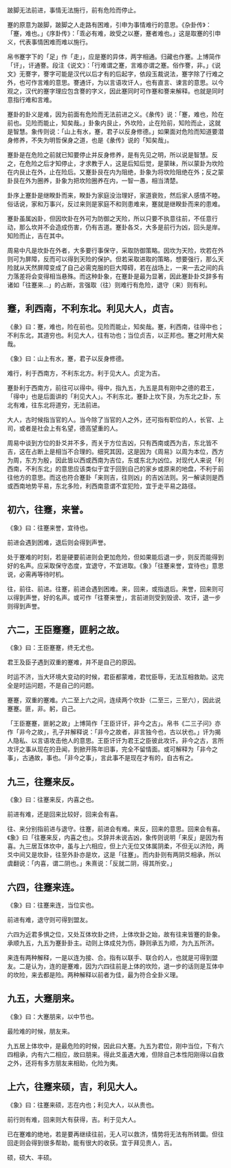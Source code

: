 
跛脚无法前进，事情无法施行，前有危险而停止。

蹇的原意为跛脚，跛脚之人走路有困难，引申为事情难行的意思。《杂卦传》：「蹇，难也。」《序卦传》：「乖必有难，故受之以蹇，蹇者难也。」这是取蹇的引申义，代表事情困难而难以施行。

帛书蹇字下的「足」作「走」，应是蹇的异体，两字相通。归藏也作蹇。上博简作「讦」，讦通謇。段注《说文》：「行难谓之蹇，言难亦谓之蹇。俗作謇，非。」《说文》无謇字，謇字可能是汉代以后才有的后起字，依段玉裁说法，蹇字除了行难之外，也可作言难的意思。謇通讦，为以言语攻讦人，也有直言、谏言的意思。以今观之，汉代的蹇字理应包含謇的字义，因此蹇同时可作蹇和謇来解释。也就是同时意指行难和言难。

蹇卦的卦义是难，因为前面有危险而无法前进之义。《彖传》说：「蹇，难也，险在前也。见险而能止，知矣哉。」卦象内艮止，外坎险，止在险前，知险而止，这就是智慧。象传则说：「山上有水，蹇，君子以反身修德。」如果面对危险而知道要潜身修养，不失为明哲保身之道，也是《彖传》说的「知矣哉」。

蹇卦是在危险之前就已知要停止并反身修养，是有先见之明，所以说是智慧。反之，在危险之后才知停止，才求教于人，这是后知后觉，是蒙昧，所以蒙卦为坎险在内艮止在外，止在险后。又蹇卦艮在内为阻绝，卦象为将坎险阻绝在外；反之蒙卦艮在外为圈养，卦象为把坎险圈养在内，一智一愚，相当清楚。

卦序上蹇卦是继睽卦而来，睽卦为家庭没治理好，家道衰败，然后家人感情不睦。俗话说，家和万事兴，反过来则是家庭不和则患难来，蹇就是继睽卦而来的患难。

蹇卦虽属凶卦，但因坎卦在外可为防御之天险，所以只要不执意往前，不任意行动，那么坎并不会造成伤害，仍有吉道。蹇卦各爻，大多是前行为凶，回头是岸。知险而止，吉在其中。

周易中凡是坎卦在外者，大多要行事保守，采取防御策略。因坎为天险，坎若在外则可为屏障，反而可以得到天险的保护。但若采取进取的策略，想要强行，那么天险就从天然屏障变成了自己必需克服的巨大障碍，若在战场上，一来一去之间的兵力落差将会变得相当悬殊。而这种卦象，在蹇卦是最为显著，因此蹇卦卦爻辞多有诸如「往蹇来…」的占断，言强取（往）则难行有危险，退守（来）则有利。

## 蹇，利西南，不利东北。利见大人，贞吉。

《彖》曰：蹇，难也，险在前也。见险而能止，知矣哉。蹇，利西南，往得中也；不利东北，其道穷也。利见大人，往有功也；当位贞吉，以正邦也。蹇之时用大矣哉。

《象》曰：山上有水，蹇，君子以反身修德。

难行，利于西南方，不利东北方。利于见大人。贞定为吉。

蹇卦利于西南方，前往可以得中。得中，指九五，九五是具有刚中之德的君王，「得中」也是后面讲的「利见大人」。不利东北，蹇卦上坎下艮，为东北之卦，东北有难，往东北将道穷，无法前进。

大人，古时候指当官的人。当今除了当官的人之外，还可指有职位的人，长官、上司，或者是社会上有名望，德高望重的人。

周易中谈到方位的卦爻并不多，而关于方位吉凶，只有西南或西为吉，东北皆不吉，这在占断上是相当不合理的。细究其因，这是因为《周易》以周为本位，西方为周，东方为殷，因此皆以西或西南为吉位，东或东北为凶位。对现代人来说「利西南，不利东北」的意思应该类似于宜于回到自己的家乡或原来的地盘，不利于前往他方的意思。而这也符合蹇卦「来则吉，往则凶」的吉凶法则。另一解读则是西或西南地势平易，东北多险，利西南意谓不宜犯险，宜于走平易之路径。

## 初六，往蹇，来誉。

《象》曰：往蹇来誉，宜待也。

前进会遇到困难，退后则会得到声誉。

处于蹇难的时刻，若是硬要前进则会更加危险，但如果能后退一步，则反而能得到好的名声。应采取保守态度，宜退守，不宜进取。《象》「往蹇来誉，宜待也」意思说，必需再等待时机。

往，前往、前进。往蹇，前进会遇到困难。来，回来，或指退后。来誉，回来则可以得到声誉，好的名声。或可作「往謇来誉」，言前进则受到毁谤、攻讦，退一步则得到声誉。

## 六二，王臣蹇蹇，匪躬之故。

《象》曰：王臣蹇蹇，终无尤也。

君王及臣子遇到双重的蹇难，并不是自己的原因。

时运不济，当大环境大变动的时候，君臣都蒙难，君忧臣辱，无法互相救助。这完全是时运问题，不是自己的问题。

蹇蹇，双重的蹇难。六二至上六之间，连续两个坎卦（二至三，三至六），因此说蹇蹇。匪，非。躬，自己。

「王臣蹇蹇，匪躬之故」上博简作「王臣讦讦，非今之古」。帛书《二三子问》亦作「非今之故」，孔子并解释说：「非今之故者，非言独今也，古以状也。」讦为揭人隐私、以言语攻击他人的意思。王臣讦讦为君王之臣彼此攻讦。非今之古，言所攻讦之事从现在的丑闻，到掀开陈年旧事，完全不留情面。或可解释为「非今之事」，古通故，事也。「非今之事」，言此事不是现在才有的，自古有之。

## 九三，往蹇来反。

《象》曰：往蹇来反，内喜之也。

前进有难，还是回来比较好，回来会有喜。

往、来分别指前进与退守。往蹇，前进会有难。来反，回来的意思。回来会有喜。《象》曰「往蹇来反，内喜之也」。爻辞并未说吉凶，象传则说明「来反」是因为有喜。九三居互体坎中，虽与上六相应，但上六无位又体属阴柔，不但无以济险，两爻中间又是坎卦，往至外卦亦是坎，这是「往蹇」。而内卦则有两阴爻相承，所以虞翻说：「内喜，谓二阴也。」朱熹说：「反就二阴，得其所安。」

## 六四，往蹇来连。

《象》曰：往蹇来连，当位实也。

前进有难，退守则可得到盟友。

六四为近君多惧之位，又处互体坎卦之终，上体坎卦之始，故有往来皆蹇的卦象。承顺九五，九五为蹇卦卦主。动则上体成兑为伤，静则承五为顺，为九五所济。

来连有两种解释，一是以连为接、合。指有以联手、联合的人，也就是可得到盟友。二是认为，连的是蹇难，因为六四往前是上体的坎险，退一步的话则是互体中的坎险，来去都是险。两种解释以前者为佳，最为符合全卦义理。

## 九五，大蹇朋来。

《象》曰：大蹇朋来，以中节也。

最险难的时候，朋友来。

九五居上体坎中，是最危险的时候，因此曰大蹇。九五为君位，刚中当位，下有六四相承，内有六二相应，故曰朋来。得此爻虽遇大难，但除自己本性阳刚得以自救之外，还将有多方朋友来相助，化险为夷。

## 上六，往蹇来硕，吉，利见大人。

《象》曰：往蹇来硕，志在内也；利见大人，以从贵也。

前行则有难，回来则大有获得，吉。利于见大人。

已在蹇难的绝地，若是要再继续往前，无人可以救济，情势将无法有所转圜。但往回走则会得到很多帮助，能有很大的收获。宜于拜见贵人，吉。

硕，硕大、丰硕。